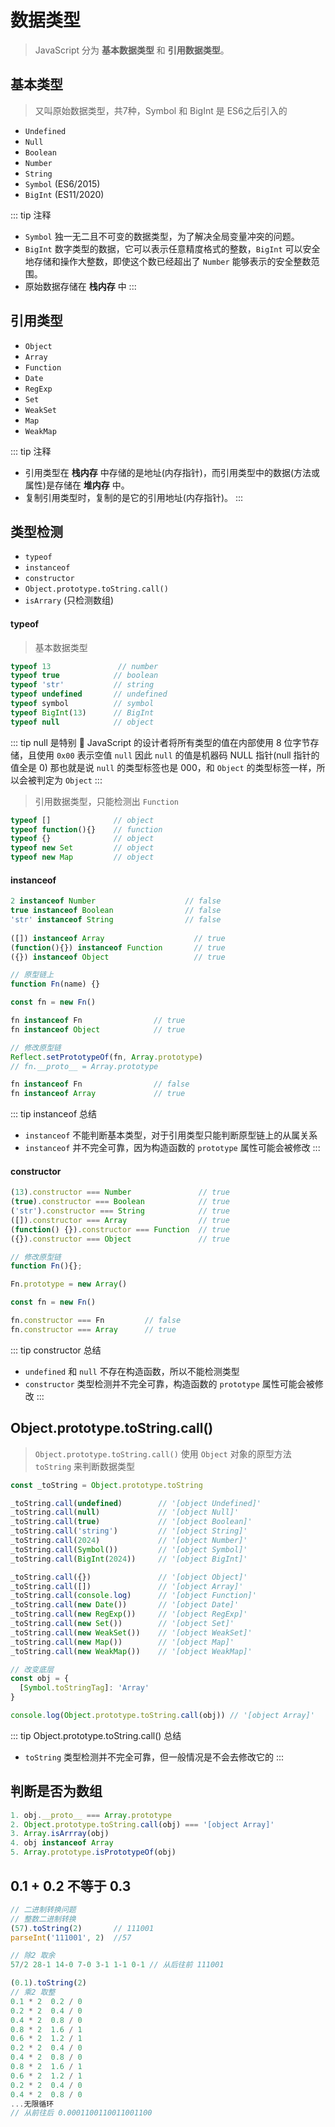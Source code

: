 # 数据类型
> JavaScript 分为 **基本数据类型** 和 **引用数据类型**。

## 基本类型
> 又叫原始数据类型，共7种，Symbol 和 BigInt 是 ES6之后引入的
* `Undefined`
* `Null`
* `Boolean`
* `Number`
* `String`
* `Symbol` (ES6/2015)
* `BigInt` (ES11/2020)

::: tip 注释
* `Symbol` 独一无二且不可变的数据类型，为了解决全局变量冲突的问题。
* `BigInt` 数字类型的数据，它可以表示任意精度格式的整数，`BigInt` 可以安全地存储和操作大整数，即使这个数已经超出了 `Number` 能够表示的安全整数范围。
*  原始数据存储在 **栈内存** 中
:::


## 引用类型
* `Object`
* `Array`
* `Function`
* `Date`
* `RegExp`
* `Set`
* `WeakSet`
* `Map`
* `WeakMap`

::: tip 注释
* 引用类型在 **栈内存** 中存储的是地址(内存指针)，而引用类型中的数据(方法或属性)是存储在 **堆内存**  中。
* 复制引用类型时，复制的是它的引用地址(内存指针)。
:::

## 类型检测
* `typeof`
* `instanceof`
* `constructor`
* `Object.prototype.toString.call()`
* `isArrary` (只检测数组)

#### typeof
> 基本数据类型
```js
typeof 13               // number
typeof true            // boolean
typeof 'str'           // string
typeof undefined       // undefined
typeof symbol          // symbol
typeof BigInt(13)      // BigInt
typeof null            // object
```

::: tip null 是特别 🌰
JavaScript 的设计者将所有类型的值在内部使用 8 位字节存储，且使用 `0x00` 表示空值 `null`
因此 `null` 的值是机器码 NULL 指针(null 指针的值全是 0)
那也就是说 `null` 的类型标签也是 000，和 `Object` 的类型标签一样，所以会被判定为 `Object`
:::

> 引用数据类型，只能检测出 `Function`
```js
typeof []              // object    
typeof function(){}    // function
typeof {}              // object
typeof new Set         // object
typeof new Map         // object
```

#### instanceof
```js
2 instanceof Number                    // false
true instanceof Boolean                // false 
'str' instanceof String                // false 
 
([]) instanceof Array                    // true
(function(){}) instanceof Function       // true
({}) instanceof Object                   // true

// 原型链上
function Fn(name) {}

const fn = new Fn()

fn instanceof Fn                // true
fn instanceof Object            // true

// 修改原型链
Reflect.setPrototypeOf(fn, Array.prototype)
// fn.__proto__ = Array.prototype

fn instanceof Fn                // false
fn instanceof Array             // true
```

::: tip instanceof 总结
* `instanceof` 不能判断基本类型，对于引用类型只能判断原型链上的从属关系
* `instanceof` 并不完全可靠，因为构造函数的 `prototype` 属性可能会被修改
:::

#### constructor
```js
(13).constructor === Number               // true
(true).constructor === Boolean            // true
('str').constructor === String            // true
([]).constructor === Array                // true
(function() {}).constructor === Function  // true
({}).constructor === Object               // true

// 修改原型链
function Fn(){};

Fn.prototype = new Array()

const fn = new Fn()

fn.constructor === Fn         // false
fn.constructor === Array      // true
```

::: tip constructor 总结
* `undefined` 和 `null` 不存在构造函数，所以不能检测类型
* `constructor` 类型检测并不完全可靠，构造函数的 `prototype` 属性可能会被修改
:::

## Object.prototype.toString.call()
> `Object.prototype.toString.call()` 使用 `Object` 对象的原型方法 `toString` 来判断数据类型
```js
const _toString = Object.prototype.toString

_toString.call(undefined)        // '[object Undefined]'
_toString.call(null)             // '[object Null]'
_toString.call(true)             // '[object Boolean]'
_toString.call('string')         // '[object String]'
_toString.call(2024)             // '[object Number]'
_toString.call(Symbol())         // '[object Symbol]'
_toString.call(BigInt(2024))     // '[object BigInt]'

_toString.call({})               // '[object Object]'
_toString.call([])               // '[object Array]'
_toString.call(console.log)      // '[object Function]'
_toString.call(new Date())       // '[object Date]'
_toString.call(new RegExp())     // '[object RegExp]'
_toString.call(new Set())        // '[object Set]'
_toString.call(new WeakSet())    // '[object WeakSet]'
_toString.call(new Map())        // '[object Map]'
_toString.call(new WeakMap())    // '[object WeakMap]'

// 改变底层
const obj = {
  [Symbol.toStringTag]: 'Array'
}

console.log(Object.prototype.toString.call(obj)) // '[object Array]'
```

::: tip Object.prototype.toString.call() 总结
* `toString` 类型检测并不完全可靠，但一般情况是不会去修改它的
:::

## 判断是否为数组
```js
1. obj.__proto__ === Array.prototype
2. Object.prototype.toString.call(obj) === '[object Array]'
3. Array.isArrray(obj)
4. obj instanceof Array
5. Array.prototype.isPrototypeOf(obj)
```

## 0.1 + 0.2 不等于 0.3
```js
// 二进制转换问题
// 整数二进制转换
(57).toString(2)       // 111001
parseInt('111001', 2)  //57

// 除2 取余
57/2 28-1 14-0 7-0 3-1 1-1 0-1 // 从后往前 111001

(0.1).toString(2)
// 乘2 取整
0.1 * 2  0.2 / 0
0.2 * 2  0.4 / 0
0.4 * 2  0.8 / 0
0.8 * 2  1.6 / 1
0.6 * 2  1.2 / 1
0.2 * 2  0.4 / 0
0.4 * 2  0.8 / 0
0.8 * 2  1.6 / 1
0.6 * 2  1.2 / 1
0.2 * 2  0.4 / 0
0.4 * 2  0.8 / 0
...无限循环
// 从前往后 0.0001100110011001100
```


